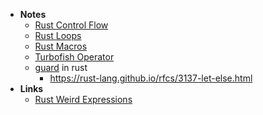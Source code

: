 - **Notes**
	- [Rust Control Flow](Rust%20Control%20Flow.md)
	- [Rust Loops](Rust%20Loops.md)
	- [Rust Macros](Rust%20Macros)
	- [Turbofish Operator](Turbofish%20Operator.md)
	- [guard](guard.md) in rust
		- https://rust-lang.github.io/rfcs/3137-let-else.html
- **Links**
	- [Rust Weird Expressions](https://github.com/rust-lang/rust/blob/master/src/test/ui/weird-exprs.rs)